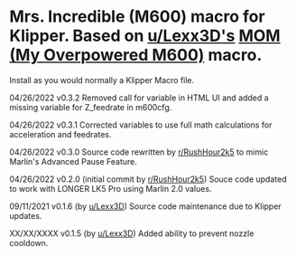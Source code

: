 # Mrs. Incredible (M600) macro for Klipper. Based on <a href="https://www.reddit.com/user/Lexx3D">u/Lexx3D's</a> <a href="https://www.reddit.com/r/klippers/comments/m57iai/mom_my_overpowered_m600_command/?utm_source=share&utm_medium=web2x&context=3">MOM (My Overpowered M600)</a> macro.

Install as you would normally a Klipper Macro file.

04/26/2022 v0.3.2
Removed call for variable in HTML UI and added a missing variable for Z_feedrate in m600cfg.

04/26/2022 v0.3.1
Corrected variables to use full math calculations for acceleration and feedrates.

04/26/2022 v0.3.0
Source code rewritten by <a href="https://www.reddit.com/user/RushHour2k5">r/RushHour2k5</a> to mimic Marlin's Advanced Pause Feature.

04/26/2022 v0.2.0 (initial commit by <a href="https://www.reddit.com/user/RushHour2k5">r/RushHour2k5</a>)
Souce code updated to work with LONGER LK5 Pro using Marlin 2.0 values.

09/11/2021 v0.1.6 (by <a href="https://www.reddit.com/user/Lexx3D">u/Lexx3D</a>)
Source code maintenance due to Klipper updates.

XX/XX/XXXX v0.1.5 (by <a href="https://www.reddit.com/user/Lexx3D">u/Lexx3D</a>)
Added ability to prevent nozzle cooldown.
